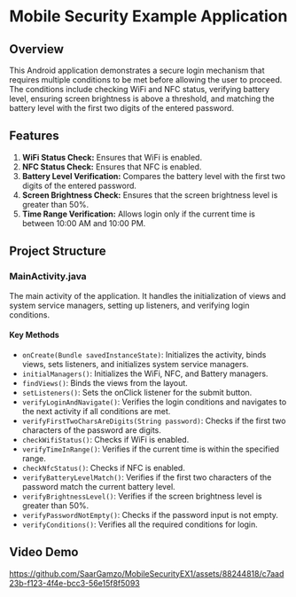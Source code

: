 # Mobile Security Example Application

## Overview

This Android application demonstrates a secure login mechanism that requires multiple conditions to be met before allowing the user to proceed. The conditions include checking WiFi and NFC status, verifying battery level, ensuring screen brightness is above a threshold, and matching the battery level with the first two digits of the entered password.

## Features

1. **WiFi Status Check:** Ensures that WiFi is enabled.
2. **NFC Status Check:** Ensures that NFC is enabled.
3. **Battery Level Verification:** Compares the battery level with the first two digits of the entered password.
4. **Screen Brightness Check:** Ensures that the screen brightness level is greater than 50%.
5. **Time Range Verification:** Allows login only if the current time is between 10:00 AM and 10:00 PM.

## Project Structure

### MainActivity.java

The main activity of the application. It handles the initialization of views and system service managers, setting up listeners, and verifying login conditions.

#### Key Methods

- `onCreate(Bundle savedInstanceState)`: Initializes the activity, binds views, sets listeners, and initializes system service managers.
- `initialManagers()`: Initializes the WiFi, NFC, and Battery managers.
- `findViews()`: Binds the views from the layout.
- `setListeners()`: Sets the onClick listener for the submit button.
- `verifyLoginAndNavigate()`: Verifies the login conditions and navigates to the next activity if all conditions are met.
- `verifyFirstTwoCharsAreDigits(String password)`: Checks if the first two characters of the password are digits.
- `checkWifiStatus()`: Checks if WiFi is enabled.
- `verifyTimeInRange()`: Verifies if the current time is within the specified range.
- `checkNfcStatus()`: Checks if NFC is enabled.
- `verifyBatteryLevelMatch()`: Verifies if the first two characters of the password match the current battery level.
- `verifyBrightnessLevel()`: Verifies if the screen brightness level is greater than 50%.
- `verifyPasswordNotEmpty()`: Checks if the password input is not empty.
- `verifyConditions()`: Verifies all the required conditions for login.

## Video Demo

https://github.com/SaarGamzo/MobileSecurityEX1/assets/88244818/c7aad23b-f123-4f4e-bcc3-56e15f8f5093

